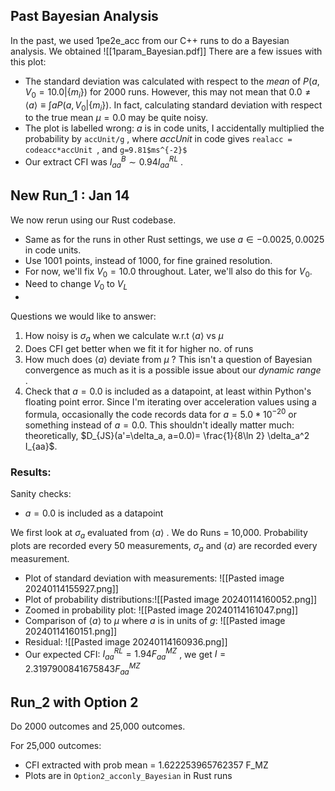 ## Past Bayesian Analysis
In the past, we used 1pe2e_acc from our C++ runs to do a Bayesian analysis. We obtained 
![[1param_Bayesian.pdf]]
There are a few issues with this plot:
- The standard deviation was calculated with respect to the _mean_ of $P(a,V_0=10.0|\{m_i\})$ for 2000 runs. However, this may not mean that $0.0 \neq \langle a \rangle \equiv  \int a P(a,V_0|\{m_i\})$. In fact, calculating standard deviation with respect to the true mean $\mu = 0.0$ may be quite noisy.
- The plot is labelled wrong: $a$ is in code units, I accidentally multiplied the probability by `accUnit/g` , where $accUnit$ in code gives `realacc = codeacc*accUnit `, and `g=9.81$ms^{-2}$` 
- Our extract CFI was $I^{B}_{aa} \sim 0.94 I^{RL}_{aa}$ .

## New Run_1 : Jan 14
We now rerun using our Rust codebase. 
- Same as for the runs in other Rust settings, we use $a\in {-0.0025, 0.0025}$ in code units. 
- Use 1001 points, instead of 1000, for fine grained resolution.
- For now, we'll fix $V_0 = 10.0$ throughout. Later, we'll also do this for $V_0$.
- Need to change $V_0$ to $V_L$
- 

Questions we would like to answer:
1. How noisy is $\sigma_a$ when we calculate w.r.t $\langle a \rangle$ vs $\mu$
2. Does CFI get better when we fit it for higher no. of runs
3. How much does $\langle a \rangle$ deviate from $\mu$ ? This isn't a question of Bayesian convergence as much as it is a possible issue about our _dynamic range_ .
4. Check that $a=0.0$ is included as a datapoint, at least within Python's floating point error. Since I'm iterating over acceleration values using a formula, occasionally the code records data for $a=5.0*10^{-20}$ or something instead of $a=0.0$. This shouldn't ideally matter much: theoretically, $D_{JS}(a'=\delta_a, a=0.0)= \frac{1}{8\ln 2} \delta_a^2 I_{aa}$.
### Results:
Sanity checks:
- $a=0.0$ is included as a datapoint

 We first look at $\sigma_a$ evaluated from $\langle a \rangle$ . We do Runs = 10,000. Probability plots are recorded every 50 measurements, $\sigma_a$ and $\langle a\rangle$ are recorded every measurement.
- Plot of standard deviation with measurements:
 ![[Pasted image 20240114155927.png]]
- Plot of probability distributions:![[Pasted image 20240114160052.png]]
- Zoomed in probability plot: ![[Pasted image 20240114161047.png]]
- Comparison of $\langle a \rangle$ to $\mu$ where $a$ is in units of $g$: ![[Pasted image 20240114160151.png]]
- Residual:
![[Pasted image 20240114160936.png]]
- Our expected CFI: $I^{RL}_{aa}=1.94F^{MZ}_{aa}$ , we get $I=2.3197900841675843F^{MZ}_{aa}$

## Run_2 with Option 2
Do 2000 outcomes and 25,000 outcomes.

For 25,000 outcomes:
- CFI extracted with prob mean = 1.622253965762357 F_MZ
- Plots are in `Option2_acconly_Bayesian` in Rust runs
  
